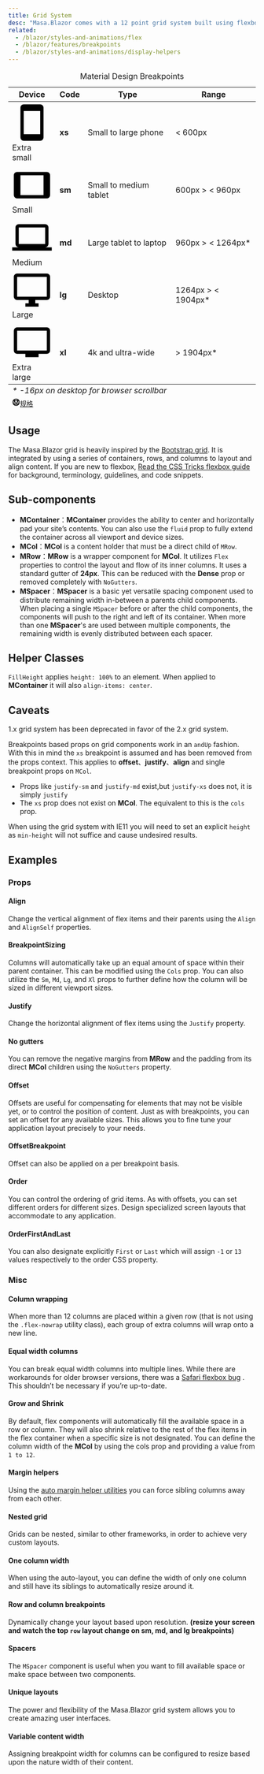 ```yaml
---
title: Grid System
desc: "Masa.Blazor comes with a 12 point grid system built using flexbox. The grid is used to create specific layouts within an application’s content. It contains 5 types of media breakpoints that are used for targeting specific screen sizes or orientations, xs, sm, md, lg and xl. These resolutions are defined below in the Viewport Breakpoints table and can be modified by customizing the [Breakpoint service](/blazor/features/breakpoints)"
related:
  - /blazor/styles-and-animations/flex                      
  - /blazor/features/breakpoints
  - /blazor/styles-and-animations/display-helpers
---
```


<div
  class="overflow-hidden mb-12 overflow-hidden m-sheet m-sheet--outlined theme--light rounded"
>
  <div class="m-data-table theme--light">
    <div class="m-data-table__wrapper">
      <table>
        <caption class="pa-4">
          Material Design Breakpoints
        </caption>
        <thead>
          <tr class="text-left">
            <th>Device</th>
            <th>Code</th>
            <th>Type</th>
            <th>Range</th>
          </tr>
        </thead>
        <tbody>
          <tr>
            <td>
              <span
                aria-hidden="true"
                class="m-icon notranslate m-icon--left theme--light"
                ><svg
                  xmlns="http://www.w3.org/2000/svg"
                  viewBox="0 0 24 24"
                  role="img"
                  aria-hidden="true"
                  class="m-icon__svg"
                >
                  <path
                    d="M17,19H7V5H17M17,1H7C5.89,1 5,1.89 5,3V21A2,2 0 0,0 7,23H17A2,2 0 0,0 19,21V3C19,1.89 18.1,1 17,1Z"
                  ></path></svg></span
              ><span>Extra small</span>
            </td>
            <td><strong>xs</strong></td>
            <td>Small to large phone</td>
            <td>&lt; 600px</td>
          </tr>
          <tr>
            <td>
              <span
                aria-hidden="true"
                class="m-icon notranslate m-icon--left theme--light"
                ><svg
                  xmlns="http://www.w3.org/2000/svg"
                  viewBox="0 0 24 24"
                  role="img"
                  aria-hidden="true"
                  class="m-icon__svg"
                >
                  <path
                    d="M19,18H5V6H19M21,4H3C1.89,4 1,4.89 1,6V18A2,2 0 0,0 3,20H21A2,2 0 0,0 23,18V6C23,4.89 22.1,4 21,4Z"
                  ></path></svg></span
              ><span>Small</span>
            </td>
            <td><strong>sm</strong></td>
            <td>Small to medium tablet</td>
            <td>600px &gt; &lt; 960px</td>
          </tr>
          <tr>
            <td>
              <span
                aria-hidden="true"
                class="m-icon notranslate m-icon--left theme--light"
                ><svg
                  xmlns="http://www.w3.org/2000/svg"
                  viewBox="0 0 24 24"
                  role="img"
                  aria-hidden="true"
                  class="m-icon__svg"
                >
                  <path
                    d="M4,6H20V16H4M20,18A2,2 0 0,0 22,16V6C22,4.89 21.1,4 20,4H4C2.89,4 2,4.89 2,6V16A2,2 0 0,0 4,18H0V20H24V18H20Z"
                  ></path></svg></span
              ><span>Medium</span>
            </td>
            <td><strong>md</strong></td>
            <td>Large tablet to laptop</td>
            <td>960px &gt; &lt; 1264px*</td>
          </tr>
          <tr>
            <td>
              <span
                aria-hidden="true"
                class="m-icon notranslate m-icon--left theme--light"
                ><svg
                  xmlns="http://www.w3.org/2000/svg"
                  viewBox="0 0 24 24"
                  role="img"
                  aria-hidden="true"
                  class="m-icon__svg"
                >
                  <path
                    d="M21,16H3V4H21M21,2H3C1.89,2 1,2.89 1,4V16A2,2 0 0,0 3,18H10V20H8V22H16V20H14V18H21A2,2 0 0,0 23,16V4C23,2.89 22.1,2 21,2Z"
                  ></path></svg></span
              ><span>Large</span>
            </td>
            <td><strong>lg</strong></td>
            <td>Desktop</td>
            <td>1264px &gt; &lt; 1904px*</td>
          </tr>
          <tr>
            <td>
              <span
                aria-hidden="true"
                class="m-icon notranslate m-icon--left theme--light"
                ><svg
                  xmlns="http://www.w3.org/2000/svg"
                  viewBox="0 0 24 24"
                  role="img"
                  aria-hidden="true"
                  class="m-icon__svg"
                >
                  <path
                    d="M21,17H3V5H21M21,3H3A2,2 0 0,0 1,5V17A2,2 0 0,0 3,19H8V21H16V19H21A2,2 0 0,0 23,17V5A2,2 0 0,0 21,3Z"
                  ></path></svg></span
              ><span>Extra large</span>
            </td>
            <td><strong>xl</strong></td>
            <td>4k and ultra-wide</td>
            <td>&gt; 1904px*</td>
          </tr>
        </tbody>
        <tfoot>
          <tr>
            <td colspan="4" class="text-caption text-center grey--text">
              <em>* -16px on desktop for browser scrollbar</em>
            </td>
          </tr>
          <tr>
            <td colspan="4" class="text-right text--secondary">
              <small class="d-block mr-n1 mb-n6"
                ><a
                  href="https://material.io/design/layout/responsive-layout-grid.html"
                  rel="noopener noreferrer"
                  target="_blank"
                  class="text-decoration-none d-inline-flex align-center"
                  ><span
                    aria-hidden="true"
                    class="m-icon notranslate mr-1 theme--light"
                    style="
                      font-size: 16px;
                      height: 16px;
                      width: 16px;
                      color: inherit;
                    "
                    ><svg
                      xmlns="http://www.w3.org/2000/svg"
                      viewBox="0 0 24 24"
                      role="img"
                      aria-hidden="true"
                      class="m-icon__svg"
                      style="font-size: 16px; height: 16px; width: 16px"
                    >
                      <path
                        d="M21,12C21,9.97 20.33,8.09 19,6.38V17.63C20.33,15.97 21,14.09 21,12M17.63,19H6.38C7.06,19.55 7.95,20 9.05,20.41C10.14,20.8 11.13,21 12,21C12.88,21 13.86,20.8 14.95,20.41C16.05,20 16.94,19.55 17.63,19M11,17L7,9V17H11M17,9L13,17H17V9M12,14.53L15.75,7H8.25L12,14.53M17.63,5C15.97,3.67 14.09,3 12,3C9.91,3 8.03,3.67 6.38,5H17.63M5,17.63V6.38C3.67,8.09 3,9.97 3,12C3,14.09 3.67,15.97 5,17.63M23,12C23,15.03 21.94,17.63 19.78,19.78C17.63,21.94 15.03,23 12,23C8.97,23 6.38,21.94 4.22,19.78C2.06,17.63 1,15.03 1,12C1,8.97 2.06,6.38 4.22,4.22C6.38,2.06 8.97,1 12,1C15.03,1 17.63,2.06 19.78,4.22C21.94,6.38 23,8.97 23,12Z"
                      ></path></svg></span
                  ><span>规格</span></a
                ></small
              >
            </td>
          </tr>
        </tfoot>
      </table>
    </div>
  </div>
</div>

## Usage

The Masa.Blazor grid is heavily inspired by the [Bootstrap grid](https://getbootstrap.com/docs/4.0/layout/grid/). It is
integrated by using a series of containers, rows, and columns to layout and align content. If you are new to
flexbox, [Read the CSS Tricks flexbox guide](https://css-tricks.com/snippets/css/a-guide-to-flexbox/#flexbox-background)
for background, terminology, guidelines, and code snippets.

<example file="" />

## Sub-components

- **MContainer**：**MContainer** provides the ability to center and horizontally pad your site’s contents. You can also use the `fluid` prop to fully extend the container across all viewport and device sizes.
- **MCol**：**MCol** is a content holder that must be a direct child of `MRow`.
- **MRow**：**MRow** is a wrapper component for **MCol**. It utilizes `Flex` properties to control the layout and flow of its inner columns. It uses a standard gutter of **24px**. This can be reduced with the **Dense** prop or removed completely with `NoGutters`.
- **MSpacer**：**MSpacer**  is a basic yet versatile spacing component used to distribute remaining width in-between a parents child components. When placing a single `MSpacer` before or after the child components, the components will push to the right and left of its container.  When more than one **MSpacer**'s are used between multiple components, the remaining width is evenly distributed between each spacer.

## Helper Classes

`FillHeight` applies `height: 100%` to an element. When applied to **MContainer** it will also `align-items: center`.

## Caveats

<!--alert:info--> 
1.x grid system has been deprecated in favor of the 2.x grid system.
<!--alert:info--> 

<!--alert:info--> 
Breakpoints based props on grid components work in an `andUp` fashion. With this in mind the `xs` breakpoint is assumed and has been removed from the props context. This applies to **offset**、**justify**、**align** and single breakpoint props on `MCol`.

- Props like `justify-sm` and `justify-md` exist,but `justify-xs` does not, it is simply `justify`
- The `xs` prop does not exist on **MCol**. The equivalent to this is the `cols` prop.
<!--alert:info--> 

<!--alert:info--> 
When using the grid system with IE11 you will need to set an explicit `height` as `min-height` will not suffice and cause undesired results.
<!--alert:info--> 

## Examples

### Props

#### Align

Change the vertical alignment of flex items and their parents using the `Align` and `AlignSelf` properties.

<masa-example file="Examples.components.grids.Align"></masa-example>

#### BreakpointSizing

Columns will automatically take up an equal amount of space within their parent container. This can be modified using
the `Cols` prop. You can also utilize the `Sm`, `Md`, `Lg`, and `Xl` props to further define how the column will be sized in
different viewport sizes.

<masa-example file="Examples.components.grids.BreakpointSizing"></masa-example>

#### Justify

Change the horizontal alignment of flex items using the `Justify` property.

<masa-example file="Examples.components.grids.Justify"></masa-example>

#### No gutters

You can remove the negative margins from **MRow** and the padding from its direct **MCol** children using the `NoGutters` property.

<masa-example file="Examples.components.grids.NoGutters"></masa-example>

#### Offset

Offsets are useful for compensating for elements that may not be visible yet, or to control the position of content.
Just as with breakpoints, you can set an offset for any available sizes. This allows you to fine tune your application
layout precisely to your needs.

<masa-example file="Examples.components.grids.Offset"></masa-example>

#### OffsetBreakpoint

Offset can also be applied on a per breakpoint basis.

<masa-example file="Examples.components.grids.OffsetBreakpoint"></masa-example>

#### Order

You can control the ordering of grid items. As with offsets, you can set different orders for different sizes. Design
specialized screen layouts that accommodate to any application.

<masa-example file="Examples.components.grids.Order"></masa-example>

#### OrderFirstAndLast

You can also designate explicitly `First` or `Last` which will assign `-1` or `13` values respectively to the order CSS property.

<masa-example file="Examples.components.grids.OrderFirstAndLast"></masa-example>

### Misc

#### Column wrapping

When more than 12 columns are placed within a given row (that is not using the `.flex-nowrap` utility class), each group of extra columns will wrap onto a new line.

<masa-example file="Examples.components.grids.ColumnWrapping"></masa-example>

#### Equal width columns

You can break equal width columns into multiple lines. While there are workarounds for older browser versions, there was
a [Safari flexbox bug](https://github.com/philipwalton/flexbugs#11-min-and-max-size-declarations-are-ignored-when-wrapping-flex-items)
. This shouldn’t be necessary if you’re up-to-date.

<masa-example file="Examples.components.grids.EqualWidthColumns"></masa-example>

#### Grow and Shrink

By default, flex components will automatically fill the available space in a row or column. They will also shrink
relative to the rest of the flex items in the flex container when a specific size is not designated. You can define the
column width of the **MCol** by using the cols prop and providing a value from `1 to 12`.

<masa-example file="Examples.components.grids.GrowAndShrink"></masa-example>

#### Margin helpers

Using the [auto margin helper utilities](/blazor/styles-and-animations/flex) you can force sibling columns away from each other.

<masa-example file="Examples.components.grids.MarginHelpers"></masa-example>

#### Nested grid

Grids can be nested, similar to other frameworks, in order to achieve very custom layouts.

<masa-example file="Examples.components.grids.Nested"></masa-example>

#### One column width

When using the auto-layout, you can define the width of only one column and still have its siblings to automatically resize around it.

<masa-example file="Examples.components.grids.OneColumnWidth"></masa-example>

#### Row and column breakpoints

Dynamically change your layout based upon resolution. **(resize your screen and watch the top `row` layout change on sm, md, and lg breakpoints)**

<masa-example file="Examples.components.grids.RowAndColumnBreakpoints"></masa-example>

#### Spacers

The `MSpacer` component is useful when you want to fill available space or make space between two components.

<masa-example file="Examples.components.grids.Spacers"></masa-example>

#### Unique layouts

The power and flexibility of the Masa.Blazor grid system allows you to create amazing user interfaces.

<masa-example file="Examples.components.grids.UniqueLayouts"></masa-example>

#### Variable content width

Assigning breakpoint width for columns can be configured to resize based upon the nature width of their content.

<masa-example file="Examples.components.grids.VariableContentWidth"></masa-example>